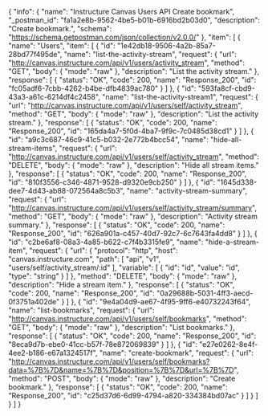 {
  "info": {
    "name": "Instructure Canvas Users API Create bookmark",
    "_postman_id": "fa1a2e8b-9562-4be5-b01b-6916bd2b03d0",
    "description": "Create bookmark.",
    "schema": "https://schema.getpostman.com/json/collection/v2.0.0/"
  },
  "item": [
    {
      "name": "Users",
      "item": [
        {
          "id": "1e42db18-9506-4a2b-85a7-28bd77f495de",
          "name": "list-the-activity-stream",
          "request": {
            "url": "http://canvas.instructure.com/api/v1/users/activity_stream",
            "method": "GET",
            "body": {
              "mode": "raw"
            },
            "description": "List the activity stream."
          },
          "response": [
            {
              "status": "OK",
              "code": 200,
              "name": "Response_200",
              "id": "fc05adf6-7cbb-4262-b4be-dfb4839ac780"
            }
          ]
        },
        {
          "id": "593fa8cf-cbd9-43a3-a61c-6214df4c2458",
          "name": "list-the-activity-stream1",
          "request": {
            "url": "http://canvas.instructure.com/api/v1/users/self/activity_stream",
            "method": "GET",
            "body": {
              "mode": "raw"
            },
            "description": "List the activity stream."
          },
          "response": [
            {
              "status": "OK",
              "code": 200,
              "name": "Response_200",
              "id": "165da4a7-5f0d-4ba7-9f9c-7c0485d38cd1"
            }
          ]
        },
        {
          "id": "a9c3c687-46c9-41c5-b032-2e772b4bcc54",
          "name": "hide-all-stream-items",
          "request": {
            "url": "http://canvas.instructure.com/api/v1/users/self/activity_stream",
            "method": "DELETE",
            "body": {
              "mode": "raw"
            },
            "description": "Hide all stream items."
          },
          "response": [
            {
              "status": "OK",
              "code": 200,
              "name": "Response_200",
              "id": "810f3556-c346-4871-9528-d9320e9cb250"
            }
          ]
        },
        {
          "id": "1645d338-dee7-4d43-ab88-072564a8c5b3",
          "name": "activity-stream-summary",
          "request": {
            "url": "http://canvas.instructure.com/api/v1/users/self/activity_stream/summary",
            "method": "GET",
            "body": {
              "mode": "raw"
            },
            "description": "Activity stream summary."
          },
          "response": [
            {
              "status": "OK",
              "code": 200,
              "name": "Response_200",
              "id": "626a901a-c457-40d7-92c7-6c7643fa4dd8"
            }
          ]
        },
        {
          "id": "c2be6af8-08a3-4a85-b622-c7f4b3315fe9",
          "name": "hide-a-stream-item",
          "request": {
            "url": {
              "protocol": "http",
              "host": "canvas.instructure.com",
              "path": [
                "api",
                "v1",
                "users/self/activity_stream/:id"
              ],
              "variable": [
                {
                  "id": "id",
                  "value": "id",
                  "type": "string"
                }
              ]
            },
            "method": "DELETE",
            "body": {
              "mode": "raw"
            },
            "description": "Hide a stream item."
          },
          "response": [
            {
              "status": "OK",
              "code": 200,
              "name": "Response_200",
              "id": "0a29688b-5031-4ff3-aecd-0f3751a402de"
            }
          ]
        },
        {
          "id": "9e4a04d9-ae67-4f95-9ff6-e40732243f64",
          "name": "list-bookmarks",
          "request": {
            "url": "http://canvas.instructure.com/api/v1/users/self/bookmarks",
            "method": "GET",
            "body": {
              "mode": "raw"
            },
            "description": "List bookmarks."
          },
          "response": [
            {
              "status": "OK",
              "code": 200,
              "name": "Response_200",
              "id": "8eca9d7b-ebe0-41cc-b57f-78e872069839"
            }
          ]
        },
        {
          "id": "e27e0262-8e4f-4ee2-b186-e67a1324517f",
          "name": "create-bookmark",
          "request": {
            "url": "http://canvas.instructure.com/api/v1/users/self/bookmarks?data=%7B%7D&name=%7B%7D&position=%7B%7D&url=%7B%7D",
            "method": "POST",
            "body": {
              "mode": "raw"
            },
            "description": "Create bookmark."
          },
          "response": [
            {
              "status": "OK",
              "code": 200,
              "name": "Response_200",
              "id": "c25d37d6-6d99-4794-a820-334384bd07ac"
            }
          ]
        }
      ]
    }
  ]
}
